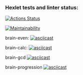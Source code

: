 ### Hexlet tests and linter status:
[![Actions Status](https://github.com/PavelZ94/python-project-49/actions/workflows/hexlet-check.yml/badge.svg)](https://github.com/PavelZ94/python-project-49/actions)

[![Maintainability](https://api.codeclimate.com/v1/badges/663116eda1270bd6ca0b/maintainability)](https://codeclimate.com/github/PavelZ94/python-project-49/maintainability)

brain-even:
[![asciicast](https://asciinema.org/a/Uvr9AEK5RK7U5A6Nk5CWvl6x6.svg)](https://asciinema.org/a/Uvr9AEK5RK7U5A6Nk5CWvl6x6)

brain-calc:
[![asciicast](https://asciinema.org/a/uCprHQW15LOvLSFVm0tzYdOld.svg)](https://asciinema.org/a/uCprHQW15LOvLSFVm0tzYdOld)

brain-gcd
[![asciicast](https://asciinema.org/a/HxJeCdpmEwh0Ky8pJBnlrwlAP.svg)](https://asciinema.org/a/HxJeCdpmEwh0Ky8pJBnlrwlAP)

brain-progression
[![asciicast](https://asciinema.org/a/So4ChuNDlhwmDdRPgTD4pq9q5.svg)](https://asciinema.org/a/So4ChuNDlhwmDdRPgTD4pq9q5)

